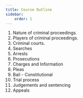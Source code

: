 ```yaml
---
title: Course Outline
sidebar: 
    order: 1
---
```


1. Nature of criminal proceedings.
2. Players of criminal proceedings.
3. Criminal courts.
4. Searches
5. Arrests
6. Prosecutions
7. Charges and Information
8. Pleas
9. Bail - Constitutional
10. Trial process
11. Judgements and sentencing
12. Appeals



